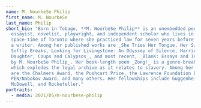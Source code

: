 ```yaml
---
name: M. NourbeSe Philip
first_name: M. NourbeSe
last_name: Philip
short_bio: "Born in Tobago, **M. NourbeSe Philip** is an unembedded poet,
  essayist, novelist, playwright, and independent scholar who lives in the
  space-time of Toronto where she practiced law for seven years before becoming
  a writer. Among her published works are _She Tries Her Tongue, Her Silence
  Softly Breaks, Looking for Livingstone: An Odyssey of Silence, Harriet’s
  Daughter, Coups and Calypsos_, and most recent, _BlanK: Essays and Interviews
  by M. NourbeSe Philip_. Her book-length poem _Zong!_ is a genre-breaking epic
  which explodes the legal archive as it relates to slavery. Among her awards
  are the Chalmers Award, the Pushcart Prize, the Lawrence Foundation Prize, the
  PEN/Nabokov Award, and many others. Her fellowships include Guggenheim,
  McDowell, and Rockefeller."
portraits:
  - media: 2021/05/m-nourbese-philip
---
```

